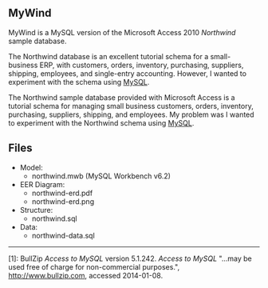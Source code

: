 ## MyWind

MyWind is a MySQL version of the Microsoft Access 2010 *Northwind* sample database.

The Northwind database is an excellent tutorial schema for a 
small-business ERP, with customers, orders, inventory, purchasing, 
suppliers, shipping, employees, and single-entry accounting. However,
I wanted to experiment with the schema using [MySQL](http://www.mysql.com). 

The Northwind sample database provided with Microsoft Access is a tutorial schema for managing small business customers, orders, inventory, purchasing, suppliers, shipping, and employees. My problem was I wanted to experiment with the Northwind schema using [MySQL](http://www.mysql.com).

## Files

* Model:
    * northwind.mwb (MySQL Workbench v6.2)
* EER Diagram:
    * northwind-erd.pdf
    * northwind-erd.png
* Structure:
    * northwind.sql
* Data:
    * northwind-data.sql


----
 [1]: BullZip *Access to MySQL* version 5.1.242. *Access to MySQL* "...may be used free of charge for non-commercial purposes.", http://www.bullzip.com, accessed 2014-01-08.
